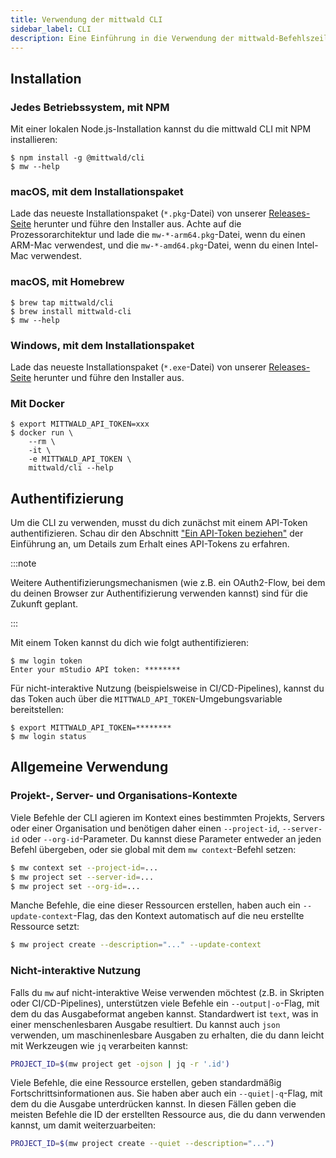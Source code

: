 ```yaml
---
title: Verwendung der mittwald CLI
sidebar_label: CLI
description: Eine Einführung in die Verwendung der mittwald-Befehlszeilenschnittstelle (CLI)
---
```


## Installation

### Jedes Betriebssystem, mit NPM

Mit einer lokalen Node.js-Installation kannst du die mittwald CLI mit NPM installieren:

```
$ npm install -g @mittwald/cli
$ mw --help
```

### macOS, mit dem Installationspaket

Lade das neueste Installationspaket (`*.pkg`-Datei) von unserer [Releases-Seite](https://github.com/mittwald/cli/releases) herunter und führe den Installer aus. Achte auf die Prozessorarchitektur und lade die `mw-*-arm64.pkg`-Datei, wenn du einen ARM-Mac verwendest, und die `mw-*-amd64.pkg`-Datei, wenn du einen Intel-Mac verwendest.

### macOS, mit Homebrew

```
$ brew tap mittwald/cli
$ brew install mittwald-cli
$ mw --help
```

### Windows, mit dem Installationspaket

Lade das neueste Installationspaket (`*.exe`-Datei) von unserer [Releases-Seite](https://github.com/mittwald/cli/releases) herunter und führe den Installer aus.

### Mit Docker

```
$ export MITTWALD_API_TOKEN=xxx
$ docker run \
    --rm \
    -it \
    -e MITTWALD_API_TOKEN \
    mittwald/cli --help
```

## Authentifizierung

Um die CLI zu verwenden, musst du dich zunächst mit einem API-Token authentifizieren. Schau dir den Abschnitt ["Ein API-Token beziehen"](../../intro#obtaining-an-api-token) der Einführung an, um Details zum Erhalt eines API-Tokens zu erfahren.

:::note

Weitere Authentifizierungsmechanismen (wie z.B. ein OAuth2-Flow, bei dem du deinen Browser zur Authentifizierung verwenden kannst) sind für die Zukunft geplant.

:::

Mit einem Token kannst du dich wie folgt authentifizieren:

```
$ mw login token
Enter your mStudio API token: ********
```

Für nicht-interaktive Nutzung (beispielsweise in CI/CD-Pipelines), kannst du das Token auch über die `MITTWALD_API_TOKEN`-Umgebungsvariable bereitstellen:

```
$ export MITTWALD_API_TOKEN=********
$ mw login status
```

## Allgemeine Verwendung

### Projekt-, Server- und Organisations-Kontexte

Viele Befehle der CLI agieren im Kontext eines bestimmten Projekts, Servers oder einer Organisation und benötigen daher einen `--project-id`, `--server-id` oder `--org-id`-Parameter. Du kannst diese Parameter entweder an jeden Befehl übergeben, oder sie global mit dem `mw context`-Befehl setzen:

```bash
$ mw context set --project-id=...
$ mw project set --server-id=...
$ mw project set --org-id=...
```

Manche Befehle, die eine dieser Ressourcen erstellen, haben auch ein `--update-context`-Flag, das den Kontext automatisch auf die neu erstellte Ressource setzt:

```bash
$ mw project create --description="..." --update-context
```

### Nicht-interaktive Nutzung

Falls du `mw` auf nicht-interaktive Weise verwenden möchtest (z.B. in Skripten oder CI/CD-Pipelines), unterstützen viele Befehle ein `--output|-o`-Flag, mit dem du das Ausgabeformat angeben kannst. Standardwert ist `text`, was in einer menschenlesbaren Ausgabe resultiert. Du kannst auch `json` verwenden, um maschinenlesbare Ausgaben zu erhalten, die du dann leicht mit Werkzeugen wie `jq` verarbeiten kannst:

```bash
PROJECT_ID=$(mw project get -ojson | jq -r '.id')
```

Viele Befehle, die eine Ressource erstellen, geben standardmäßig Fortschrittsinformationen aus. Sie haben aber auch ein `--quiet|-q`-Flag, mit dem du die Ausgabe unterdrücken kannst. In diesen Fällen geben die meisten Befehle die ID der erstellten Ressource aus, die du dann verwenden kannst, um damit weiterzuarbeiten:

```bash
PROJECT_ID=$(mw project create --quiet --description="...")
```

